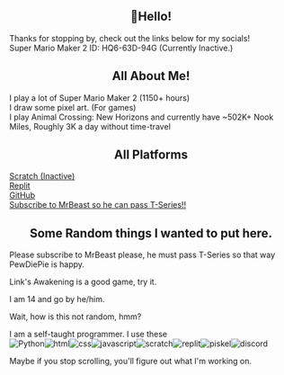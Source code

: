 <h2 align="center">👋Hello!</h2>
Thanks for stopping by, check out the links below for my socials!<br>
Super Mario Maker 2 ID: HQ6-63D-94G (Currently Inactive.)<br>

<h2 align="center">All About Me!</h2>
I play a lot of Super Mario Maker 2 (1150+ hours)<br>
I draw some pixel art. (For games)<br>
I play Animal Crossing: New Horizons and currently have ~502K+ Nook Miles, Roughly 3K a day without time-travel<br>
<h2 align="center">All Platforms</h2>

[Scratch (Inactive)](https://scratch.mit.edu/users/Knightbot63) <br>
[Replit](https://replit.com/@Knightbot63) <br>
[GitHub](https://github.com/RadicalOfficial) <br>
[Subscribe to MrBeast so he can pass T-Series!!](https://youtube.com/@MrBeast/)

<h2 align="center">Some Random things I wanted to put here.</h2>
Please subscribe to MrBeast please, he must pass T-Series so that way PewDiePie is happy.

Link's Awakening is a good game, try it.

I am 14 and go by he/him.

Wait, how is this not random, hmm?

I am a self-taught programmer. I use these<br>
![Python](https://img.shields.io/badge/Python-gray?style=for-the-badge&logo=python)![html](https://img.shields.io/badge/html-gray?style=for-the-badge&logo=html5)![css](https://img.shields.io/badge/css-gray?style=for-the-badge&logo=css3)![javascript](https://img.shields.io/badge/javascript-gray?style=for-the-badge&logo=javascript)![scratch ](https://img.shields.io/badge/scratch-gray?style=for-the-badge&logo=scratch)![replit](https://img.shields.io/badge/replit-gray?style=for-the-badge&logo=replit)![piskel](https://img.shields.io/badge/piskel-gray?style=for-the-badge&logo=piskel)![discord](https://img.shields.io/badge/discord-gray?style=for-the-badge&logo=discord)


Maybe if you stop scrolling, you'll figure out what I'm working on.
















<!---- Guess what, you saw the code. Are you happy with yourself now? --->





















































































































































































































































































































































































































































































































































































































































































































































































































































































































































































































































































































































































































































































































































































































































































































































































































































































































































































































































































































































































































































































































































































































































































































































































































































































































































































































































































































































































































































































































































































































































































































































































































































































































































































































































































































































































































































































































































































































































































































































































































































































































































































































































































































































<!--- You wasted your time here. You're going nowhere--->
































































































































































































































































































































































































































































































































































































































































































































































































































































































































































































































































































































































































































































































































































































































































































































































































































































































































































































































































































































































































































































































































































































































































































































































































































































































































































































































































































































































































































































































































































































































































































































































































































































































































































































































































































































































































































































































































































































































































































































































































































































































































































































































































































































































































































































































































































































































































































































































































































































































































































































































































































































































































































































































































































































































































































































































































































































































































































































































































































































































































































































































































































































































































































































































































































































































































































































































































































































































































































































































































































































































































































































































































































































































































































































































































































































































































































































































































































































































































































































































































































































































































































































































































































































































































































































































































































































































































































































































































































































































































































































































































































































































































































































































































































































































































































































































































































































































































































































































































































































































































































































































































































































































































































































































































































































































































































































































































































































































































































































































































































































































































































































































































































































































































































































































































































































































































































































































































































































































































































































































































































































































































































































































































































































































































































































































































































































































































































































































































































































































































































































































































































































































































































































































































































































































































































































































































































































































































































































































































































































































































































































































































































































































































































































































































































































































































































































































































































































































































































































































































































































































































































































































































































































































































































































































































































































































































































































































































































































































































































































































































































































































































































































































































































































































































































































































































































































































































































































































































































































































































































































































































































































































































































































































































































































































































































































































































































































































































































































































































































































































































































































































































































































































































































































































































































































































































































































































































































































































































































































































































































































































































































































































































































































































































































































































































































































































































































































































































































































































































































































































































































































































































































































































































































































































































































































































































































































































































































































































































































































































































































































































































































































































































































































































































































































































































































































































































































































































































































































































































































































































































































































































































































































































































































































































































































































































































































































































































































































































































































































































































































































































































































































































































































































































































































































































































































































































































































































































































































































































































































































































































































































































































































































































































































































































































































































































































































































































































































































































































































































































































































































































































































































































































































































































































































































































































































































































































































































































































































































































































































































































































































































































































































































































































































































































































































































































































































































































































































































































































































































































































































































































































































































































































































































































































































































































































































































































































































































































































































































































































































































































































































































































































































































































































































































































































































































































































































































































































































































































































































































































































































































































































































































































































































































































































































































































































































































































































































































































































































































































































































































































































































































































































































































































































































































































































































































































































































































































































































































































































































































































































































































































































































































































































































































































































































































































































































































































































































































































































































































































































































































































































































































































































































































































































































































































































































































































































































































































































































































































































































































































































































































































































































































































































































































































































































































































































































































































































































































































































































































































































































































































































































































































































































































































































































































































































































































































<!---- Welcome to the one and only island you'll love, Koholint Island! Here, you get to meet your favorite president, Mr. Radical! ---->

<!---- Still scrolling? You're wasting your time for sure. --->
<!---- Stop now, I'll tell the secrets if you stop. ->


<!--- 
Upcoming Game Name: Raven: The Demon Soul
Release: Unknown
Notes: You're ironic. HAPPY NOW VIEWER? YOU JUST HAD TO DO THIS

Is that true? Figure it out yourself you nerds.
--->
